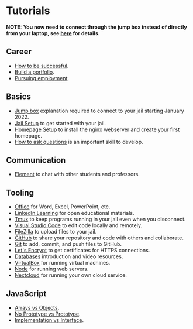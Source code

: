 # Tutorials

**NOTE: You now need to connect through the jump box instead of directly from your laptop, see [here](jump-box) for details.**

## Career

- [How to be successful](how-to-be-successful).
- [Build a portfolio](build-a-portfolio).
- [Pursuing employment](employment).

## Basics

- [Jump box](jump-box) explanation required to connect to your jail starting January 2022.
- [Jail Setup](jail-setup) to get started with your jail.
- [Homepage Setup](homepage-setup) to install the nginx webserver and create your first homepage.
- [How to ask questions](how-to-ask-questions) is an important skill to develop.

## Communication

- [Element](element) to chat with other students and professors.

## Tooling

- [Office](office) for Word, Excel, PowerPoint, etc.
- [LinkedIn Learning](linkedin-learning) for open educational materials.
- [Tmux](tmux) to keep programs running in your jail even when you disconnect.
- [Visual Studio Code](visual-studio-code) to edit code locally and remotely.
- [FileZilla](filezilla) to upload files to your jail.
- [GitHub](github) to share your repository and code with others and collaborate.
- [Git](git) to add, commit, and push files to GitHub.
- [Let's Encrypt](lets-encrypt) to get certificates for HTTPS connections.
- [Databases](databases) introduction and video resources.
- [VirtualBox](virtualbox) for running virtual machines.
- [Node](node) for running web servers.
- [Nextcloud](nextcloud) for running your own cloud service.

## JavaScript

- [Arrays vs Objects](arrays-vs-objects).
- [No Prototype vs Prototype](no-prototype-vs-prototype).
- [Implementation vs Interface](implementation-vs-interface).
